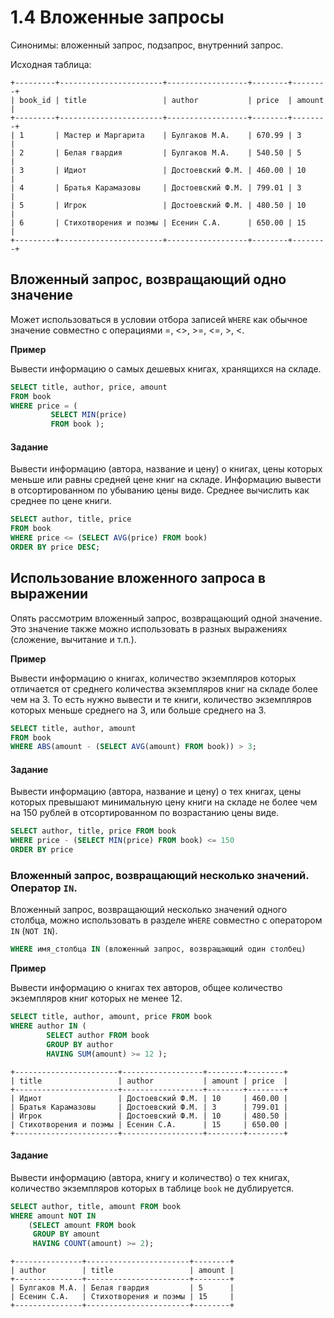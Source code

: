 # 1.4 Вложенные запросы
Синонимы: вложенный запрос, подзапрос, внутренний запрос.

Исходная таблица:
```
+---------+-----------------------+------------------+--------+--------+
| book_id | title                 | author           | price  | amount |
+---------+-----------------------+------------------+--------+--------+
| 1       | Мастер и Маргарита    | Булгаков М.А.    | 670.99 | 3      |
| 2       | Белая гвардия         | Булгаков М.А.    | 540.50 | 5      |
| 3       | Идиот                 | Достоевский Ф.М. | 460.00 | 10     |
| 4       | Братья Карамазовы     | Достоевский Ф.М. | 799.01 | 3      |
| 5       | Игрок                 | Достоевский Ф.М. | 480.50 | 10     |
| 6       | Стихотворения и поэмы | Есенин С.А.      | 650.00 | 15     |
+---------+-----------------------+------------------+--------+--------+
```
## Вложенный запрос, возвращающий одно значение
Может использоваться в условии отбора записей `WHERE` как обычное значение совместно с операциями =, <>, >=, <=, >, <.

**Пример**

Вывести информацию о самых дешевых книгах, хранящихся на складе.
```SQL
SELECT title, author, price, amount
FROM book
WHERE price = (
         SELECT MIN(price) 
         FROM book );
```
#### Задание
Вывести информацию (автора, название и цену) о  книгах, цены которых меньше или равны средней цене книг на складе. Информацию вывести в отсортированном по убыванию цены виде. Среднее вычислить как среднее по цене книги.
```SQL
SELECT author, title, price
FROM book
WHERE price <= (SELECT AVG(price) FROM book)
ORDER BY price DESC;
```
## Использование вложенного запроса в выражении
Опять рассмотрим вложенный запрос, возвращающий одной значение. Это значение также можно использовать в разных выражениях (сложение, вычитание и т.п.).

**Пример**

Вывести информацию о книгах, количество экземпляров которых отличается от среднего количества экземпляров книг на складе более чем на 3. То есть нужно вывести и те книги, количество экземпляров которых меньше среднего на 3, или больше среднего на 3.
```SQL
SELECT title, author, amount 
FROM book
WHERE ABS(amount - (SELECT AVG(amount) FROM book)) > 3;
```
#### Задание
Вывести информацию (автора, название и цену) о тех книгах, цены которых превышают минимальную цену книги на складе не более чем на 150 рублей в отсортированном по возрастанию цены виде.
```SQL
SELECT author, title, price FROM book 
WHERE price - (SELECT MIN(price) FROM book) <= 150
ORDER BY price
```
### Вложенный запрос, возвращающий несколько значений. Оператор `IN`.
Вложенный запрос, возвращающий несколько значений одного столбца, можно использовать в разделе `WHERE` совместно с оператором `IN` (`NOT IN`).
```SQL
WHERE имя_столбца IN (вложенный запрос, возвращающий один столбец)
```
**Пример**

Вывести информацию о книгах тех авторов, общее количество экземпляров книг которых не менее 12.
```SQL
SELECT title, author, amount, price FROM book
WHERE author IN (
        SELECT author FROM book 
        GROUP BY author 
        HAVING SUM(amount) >= 12 );
```
```
+-----------------------+------------------+--------+--------+
| title                 | author           | amount | price  |
+-----------------------+------------------+--------+--------+
| Идиот                 | Достоевский Ф.М. | 10     | 460.00 |
| Братья Карамазовы     | Достоевский Ф.М. | 3      | 799.01 |
| Игрок                 | Достоевский Ф.М. | 10     | 480.50 |
| Стихотворения и поэмы | Есенин С.А.      | 15     | 650.00 |
+-----------------------+------------------+--------+--------+
```
#### Задание
Вывести информацию (автора, книгу и количество) о тех книгах, количество экземпляров которых в таблице `book` не дублируется.
```SQL
SELECT author, title, amount FROM book
WHERE amount NOT IN
    (SELECT amount FROM book 
     GROUP BY amount 
     HAVING COUNT(amount) >= 2);
```
```
+---------------+-----------------------+--------+
| author        | title                 | amount |
+---------------+-----------------------+--------+
| Булгаков М.А. | Белая гвардия         | 5      |
| Есенин С.А.   | Стихотворения и поэмы | 15     |
+---------------+-----------------------+--------+
```

